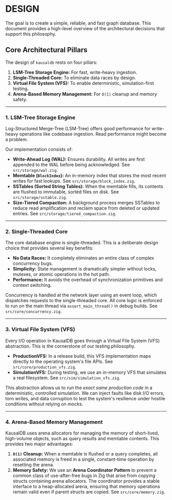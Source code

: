 # DESIGN

The goal is to create a simple, reliable, and fast graph database. This document provides a high-level overview of the architectural decisions that support this philosophy.

## Core Architectural Pillars

The design of `kausaldb` rests on four pillars:

1.  **LSM-Tree Storage Engine:** For fast, write-heavy ingestion.
2.  **Single-Threaded Core:** To eliminate data races by design.
3.  **Virtual File System (VFS):** To enable deterministic, simulation-first testing.
4.  **Arena-Based Memory Management:** For `O(1)` cleanup and memory safety.

---

### 1. LSM-Tree Storage Engine

Log-Structured Merge-Tree (LSM-Tree) offers good performance for write-heavy operations like codebase ingestion. Read performance might become a problem.

Our implementation consists of:

*   **Write-Ahead Log (WAL):** Ensures durability. All writes are first appended to the WAL before being acknowledged. See `src/storage/wal.zig`.
*   **Memtable (`BlockIndex`):** An in-memory index that stores the most recent writes for fast lookups. See `src/storage/block_index.zig`.
*   **SSTables (Sorted String Tables):** When the memtable fills, its contents are flushed to immutable, sorted files on disk. See `src/storage/sstable.zig`.
*   **Size-Tiered Compaction:** A background process merges SSTables to reduce read amplification and reclaim space from deleted or updated entries. See `src/storage/tiered_compaction.zig`.

---

### 2. Single-Threaded Core

The core database engine is single-threaded. This is a deliberate design choice that provides several key benefits:

*   **No Data Races:** It completely eliminates an entire class of complex concurrency bugs.
*   **Simplicity:** State management is dramatically simpler without locks, mutexes, or atomic operations in the hot path.
*   **Performance:** It avoids the overhead of synchronization primitives and context switching.

Concurrency is handled at the network layer using an event loop, which dispatches requests to the single-threaded core. All core logic is enforced to run on the main thread via `assert_main_thread()` in debug builds. See `src/core/concurrency.zig`.

---

### 3. Virtual File System (VFS)

Every I/O operation in KausalDB goes through a Virtual File System (VFS) abstraction. This is the cornerstone of our testing philosophy.

*   **ProductionVFS:** In a release build, this VFS implementation maps directly to the operating system's file APIs. See `src/core/production_vfs.zig`.
*   **SimulationVFS:** During testing, we use an in-memory VFS that simulates a real filesystem. See `src/sim/simulation_vfs.zig`.

This abstraction allows us to run the *exact same production code* in a deterministic, controlled simulation. We can inject faults like disk I/O errors, torn writes, and data corruption to test the system's resilience under hostile conditions without relying on mocks.

---

### 4. Arena-Based Memory Management

KausalDB uses arena allocators for managing the memory of short-lived, high-volume objects, such as query results and memtable contents. This provides two major advantages:

1.  **`O(1)` Cleanup:** When a memtable is flushed or a query completes, all associated memory is freed in a single, constant-time operation by resetting the arena.
2.  **Memory Safety:** We use an **Arena Coordinator Pattern** to prevent a common class of use-after-free bugs in Zig that arise from copying structs containing arena allocators. The coordinator provides a stable interface to a heap-allocated arena, ensuring that memory operations remain valid even if parent structs are copied. See `src/core/memory.zig`.
